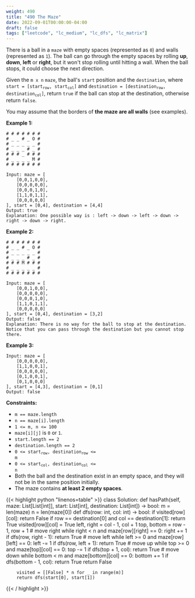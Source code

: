 ```yaml
---
weight: 490
title: "490 The Maze"
date: 2022-09-01T00:00:00-04:00
draft: false
tags: ["leetcode", "lc_medium", "lc_dfs", "lc_matrix"]
---
```


There is a ball in a `maze` with empty spaces (represented as `0`) and walls (represented as `1`). The ball can go through the empty spaces by rolling **up**, **down**, **left** or **right**, but it won't stop rolling until hitting a wall. When the ball stops, it could choose the next direction.

Given the `m x n` `maze`, the ball's `start` position and the `destination`, where <code>start = [start<sub>row</sub>, start<sub>col</sub>]</code> and <code>destination = [destination<sub>row</sub>, destination<sub>col</sub>]</code>, return `true` if the ball can stop at the destination, otherwise return `false`.

You may assume that the borders of **the maze are all walls** (see examples).

**Example 1:**
```
# # # # # # #
# _ _ # _ O #
# _ _ _ _ _ #
# _ _ _ # _ #
# # # _ # # #
# _ _ _ _ M #
# # # # # # #

Input: maze = [
    [0,0,1,0,0],
    [0,0,0,0,0],
    [0,0,0,1,0],
    [1,1,0,1,1],
    [0,0,0,0,0]
], start = [0,4], destination = [4,4]
Output: true
Explanation: One possible way is : left -> down -> left -> down -> right -> down -> right.
```
**Example 2:**
```
# # # # # # #
# _ _ # _ O #
# _ _ _ _ _ #
# _ _ _ # _ #
# # # M # # #
# _ _ _ _ _ #
# # # # # # #

Input: maze = [
    [0,0,1,0,0],
    [0,0,0,0,0],
    [0,0,0,1,0],
    [1,1,0,1,1],
    [0,0,0,0,0]
], start = [0,4], destination = [3,2]
Output: false
Explanation: There is no way for the ball to stop at the destination. Notice that you can pass through the destination but you cannot stop there.
```
**Example 3:**
```
Input: maze = [
    [0,0,0,0,0],
    [1,1,0,0,1],
    [0,0,0,0,0],
    [0,1,0,0,1],
    [0,1,0,0,0]
], start = [4,3], destination = [0,1]
Output: false
```

**Constraints:**
- `m == maze.length`
- `n == maze[i].length`
- `1 <= m, n <= 100`
- `maze[i][j]` is `0` or `1`.
- `start.length == 2`
- `destination.length == 2`
- <code>0 <= start<sub>row</sub>, destination<sub>row</sub> <= m</code>
- <code>0 <= start<sub>col</sub>, destination<sub>col</sub> <= n</code>
- Both the ball and the destination exist in an empty space, and they will not be in the same position initially.
- The maze contains **at least 2 empty spaces**.

<div class="tabs"></div>
<div class="tab-content">
<div id="python" class="lang">
{{< highlight python "linenos=table" >}}
class Solution:
    def hasPath(self, maze: List[List[int]], start: List[int], destination: List[int]) -> bool:
        m = len(maze)
        n = len(maze[0])
        def dfs(row: int, col: int) -> bool:
            if visited[row][col]:
                return False
            if row == destination[0] and col == destination[1]:
                return True
            visited[row][col] = True
            left, right = col - 1, col + 1
            top, bottom = row - 1, row + 1
            # move right
            while right < n and maze[row][right] == 0:
                right += 1
            if dfs(row, right - 1):
                return True
            # move left
            while left >= 0 and maze[row][left] == 0:
                left -= 1
            if dfs(row, left + 1):
                return True
            # move up
            while top >= 0 and maze[top][col] == 0:
                top -= 1
            if dfs(top + 1, col):
                return True
            # move down
            while bottom < m and maze[bottom][col] == 0:
                bottom += 1
            if dfs(bottom - 1, col):
                return True
            return False
        
        visited = [[False] * n for _ in range(m)]
        return dfs(start[0], start[1])
{{< / highlight >}}
</div>
</div>
